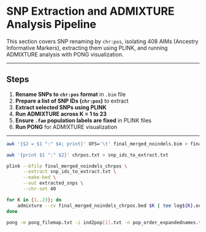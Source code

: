 # SNP Extraction and ADMIXTURE Analysis Pipeline

This section covers SNP renaming by `chr:pos`, isolating 408 AIMs (Ancestry Informative Markers), extracting them using PLINK, and running ADMIXTURE analysis with PONG visualization.

---

## Steps

1. **Rename SNPs to `chr:pos` format** in `.bim` file  
2. **Prepare a list of SNP IDs (`chr:pos`)** to extract  
3. **Extract selected SNPs using PLINK**  
4. **Run ADMIXTURE across K = 1 to 23**  
5. **Ensure `.fam` population labels are fixed** in PLINK files  
6. **Run PONG** for ADMIXTURE visualization

---

```bash
awk '{$2 = $1 ":" $4; print}' OFS='\t' final_merged_noindels.bim > final_merged_noindels_chrpos.bim

awk '{print $1 ":" $2}' chrpos.txt > snp_ids_to_extract.txt

plink --bfile final_merged_noindels_chrpos \
      --extract snp_ids_to_extract.txt \
      --make-bed \
      --out extracted_snps \
      --chr-set 40

for K in {1..23}; do
    admixture --cv final_merged_noindels_chrpos.bed $K | tee log${K}.out
done

pong -m pong_filemap.txt -i ind2pop[1].txt -n pop_order_expandednames.txt
